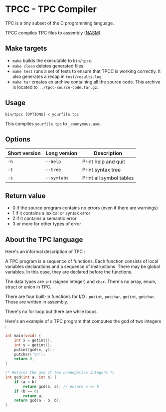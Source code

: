 # TPCC - TPC Compiler

TPC is a tiny subset of the C programming language.

TPCC compiles TPC files to assembly ([NASM](https://www.nasm.us/)).

## Make targets

- `make` builds the executable to `bin/tpcc`.
- `make clean` deletes generated files.
- `make test` runs a set of tests to ensure that TPCC is working correctly. It also generates a recap in `test/results.log`
- `make tar` creates an archive containing all the source code. This archive is located to `../tpcc-source-code.tar.gz`.

## Usage

```shell
bin/tpcc [OPTIONS] < yourfile.tpc
```

This compiles `yourfile.tpc` to `_anonymous.asm`.

## Options

| Short version | Long version | Description
| ------------- | ------------ | -----------
| `-h`          | `--help`     | Print help and quit
| `-t`          | `--tree`     | Print syntax tree
| `-s`          | `--symtabs`  | Print all symbol tables

## Return value

- 0 if the source program contains no errors (even if there are warnings)
- 1 if it contains a lexical or syntax error
- 2 if it contains a semantic error
- 3 or more for other types of error

## About the TPC language

Here's an informal description of TPC :

A TPC program is a sequence of functions. Each function consists of local variables declarations and a sequence of instructions. There may be global variables. In this case, they are declared before the functions.

The data types are `int` (signed integer) and `char`. There's no array, enum, struct or union in TPC.

There are four built-in functions for I/O : `putint`, `putchar`, `getint`, `getchar`. Those are written in assembly.

There's no for loop but there are while loops.

Here's an example of a TPC program that computes the gcd of two integers :

```C
int main(void) {
    int x = getint();
    int y = getint();
    putint(gcd(x, y));
    putchar('\n');
    return 0;
}

/* Returns the gcd of two nonnegative integers */
int gcd(int a, int b) {
    if (a < b)
        return gcd(b, a); // ensure a >= b
    if (b == 0)
        return a;
    return gcd(a - b, b);
}
```